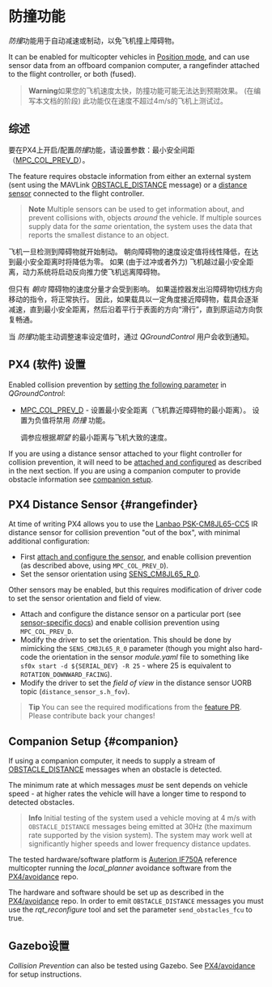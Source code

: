 # 防撞功能

*防撞*功能用于自动减速或制动，以免飞机撞上障碍物。

It can be enabled for multicopter vehicles in [Position mode](../flight_modes/position_mc.md), and can use sensor data from an offboard companion computer, a rangefinder attached to the flight controller, or both (fused).

> **Warning**如果您的飞机速度太快，防撞功能可能无法达到预期效果。 (在编写本文档的阶段) 此功能仅在速度不超过4m/s的飞机上测试过。

## 综述

要在PX4上开启/配置*防撞*功能，请设置参数：最小安全间距（[MPC_COL_PREV_D](../advanced_config/parameter_reference.md#MPC_COL_PREV_D)）。

The feature requires obstacle information from either an external system (sent using the MAVLink [OBSTACLE_DISTANCE](https://mavlink.io/en/messages/common.html#OBSTACLE_DISTANCE) message) or a [distance sensor](../sensor/rangefinders.md) connected to the flight controller.

> **Note** Multiple sensors can be used to get information about, and prevent collisions with, objects *around* the vehicle. If multiple sources supply data for the *same* orientation, the system uses the data that reports the smallest distance to an object.

飞机一旦检测到障碍物就开始制动。 朝向障碍物的速度设定值将线性降低，在达到最小安全距离时将降低为零。 如果 (由于过冲或者外力) 飞机越过最小安全距离，动力系统将启动反向推力使飞机远离障碍物。

但只有 *朝向* 障碍物的速度分量才会受到影响。 如果遥控器发出沿障碍物切线方向移动的指令，将正常执行。 因此，如果载具以一定角度接近障碍物，载具会逐渐减速，直到最小安全距离，然后沿着平行于表面的方向“滑行”，直到原运动方向恢复畅通。

当 *防撞*功能主动调整速率设定值时，通过 *QGroundControl* 用户会收到通知。

## PX4 (软件) 设置

Enabled collision prevention by [setting the following parameter](../advanced_config/parameters.md) in *QGroundControl*:

- [MPC_COL_PREV_D](../advanced_config/parameter_reference.md#MPC_COL_PREV_D) - 设置最小安全距离（飞机靠近障碍物的最小距离）。 设置为负值将禁用 *防撞* 功能。
    
    调参应根据*期望* 的最小距离与飞机大致的速度。

If you are using a distance sensor attached to your flight controller for collision prevention, it will need to be [attached and configured](#rangefinder) as described in the next section. If you are using a companion computer to provide obstacle information see [companion setup](#companion).

## PX4 Distance Sensor {#rangefinder}

At time of writing PX4 allows you to use the [Lanbao PSK-CM8JL65-CC5](../sensor/cm8jl65_ir_distance_sensor.md) IR distance sensor for collision prevention "out of the box", with minimal additional configuration:

- First [attach and configure the sensor](../sensor/cm8jl65_ir_distance_sensor.md), and enable collision prevention (as described above, using `MPC_COL_PREV_D`).
- Set the sensor orientation using [SENS_CM8JL65_R_0](../advanced_config/parameter_reference.md#SENS_CM8JL65_R_0).

<!-- ROTATION_FORWARD_FACING - Does it matter what angles? - ie is collision prevention active in 3 D? -->

Other sensors may be enabled, but this requires modification of driver code to set the sensor orientation and field of view.

- Attach and configure the distance sensor on a particular port (see [sensor-specific docs](../sensor/rangefinders.md)) and enable collision prevention using `MPC_COL_PREV_D`.
- Modify the driver to set the orientation. This should be done by mimicking the `SENS_CM8JL65_R_0` parameter (though you might also hard-code the orientation in the sensor *module.yaml* file to something like `sf0x start -d ${SERIAL_DEV} -R 25` - where 25 is equivalent to `ROTATION_DOWNWARD_FACING`).
- Modify the driver to set the *field of view* in the distance sensor UORB topic (`distance_sensor_s.h_fov`).

> **Tip** You can see the required modifications from the [feature PR](https://github.com/PX4/Firmware/pull/12179). Please contribute back your changes!

## Companion Setup {#companion}

If using a companion computer, it needs to supply a stream of [OBSTACLE_DISTANCE](https://mavlink.io/en/messages/common.html#OBSTACLE_DISTANCE) messages when an obstacle is detected.

The minimum rate at which messages *must* be sent depends on vehicle speed - at higher rates the vehicle will have a longer time to respond to detected obstacles.

> **Info** Initial testing of the system used a vehicle moving at 4 m/s with `OBSTACLE_DISTANCE` messages being emitted at 30Hz (the maximum rate supported by the vision system). The system may work well at significantly higher speeds and lower frequency distance updates.

The tested hardware/software platform is [Auterion IF750A](https://auterion.com/if750a/) reference multicopter running the *local_planner* avoidance software from the [PX4/avoidance](https://github.com/PX4/avoidance#obstacle-detection-and-avoidance) repo.

The hardware and software should be set up as described in the [PX4/avoidance](https://github.com/PX4/avoidance#obstacle-detection-and-avoidance) repo. In order to emit `OBSTACLE_DISTANCE` messages you must use the *rqt_reconfigure* tool and set the parameter `send_obstacles_fcu` to true.

## Gazebo设置

*Collision Prevention* can also be tested using Gazebo. See [PX4/avoidance](https://github.com/PX4/avoidance#obstacle-detection-and-avoidance) for setup instructions.

<!-- PR companion collision prevention (initial): https://github.com/PX4/Firmware/pull/10785 -->

<!-- PR for FC sensor collision prevention: https://github.com/PX4/Firmware/pull/12179 -->
